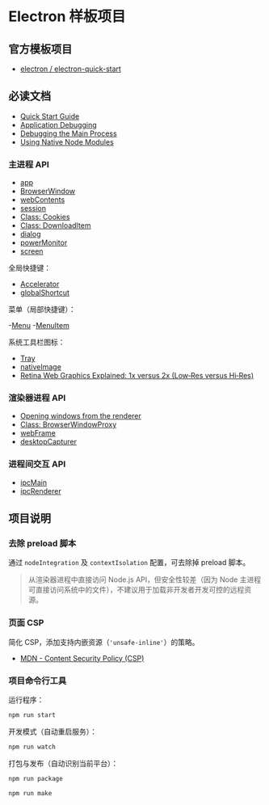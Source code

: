 # Electron 样板项目

## 官方模板项目

- [electron / electron-quick-start](https://github.com/electron/electron-quick-start)

## 必读文档

- [Quick Start Guide](https://www.electronjs.org/docs/tutorial/quick-start)
- [Application Debugging](https://www.electronjs.org/docs/tutorial/application-debugging)
- [Debugging the Main Process](https://www.electronjs.org/docs/tutorial/debugging-main-process)
- [Using Native Node Modules](https://www.electronjs.org/docs/tutorial/using-native-node-modules)

### 主进程 API

- [app](https://www.electronjs.org/docs/api/app)
- [BrowserWindow](https://www.electronjs.org/docs/api/browser-window)
- [webContents](https://www.electronjs.org/docs/api/web-contents)
- [session](https://www.electronjs.org/docs/api/session)
- [Class: Cookies](https://www.electronjs.org/docs/api/cookies)
- [Class: DownloadItem](https://www.electronjs.org/docs/api/download-item)
- [dialog](https://www.electronjs.org/docs/api/dialog)
- [powerMonitor](https://www.electronjs.org/docs/api/power-monitor)
- [screen](https://www.electronjs.org/docs/api/screen)

全局快捷键：

- [Accelerator](https://www.electronjs.org/docs/api/accelerator)
- [globalShortcut](https://www.electronjs.org/docs/api/global-shortcut)

菜单（局部快捷键）：

-[Menu](https://www.electronjs.org/docs/api/menu)
-[MenuItem](https://www.electronjs.org/docs/api/menu-item)

系统工具栏图标：

- [Tray](https://www.electronjs.org/docs/api/tray)
- [nativeImage](https://www.electronjs.org/docs/api/native-image)
- [Retina Web Graphics Explained: 1x versus 2x (Low‑Res versus Hi‑Res)](https://www.danrodney.com/blog/retina-web-graphics-explained-1x-versus-2x-low-res-versus-hi-res/)

### 渲染器进程 API

- [Opening windows from the renderer](https://www.electronjs.org/docs/api/window-open)
- [Class: BrowserWindowProxy](https://www.electronjs.org/docs/api/browser-window-proxy)
- [webFrame](https://www.electronjs.org/docs/api/web-frame)
- [desktopCapturer](https://www.electronjs.org/docs/api/desktop-capturer)

### 进程间交互 API

- [ipcMain](https://www.electronjs.org/docs/api/ipc-main)
- [ipcRenderer](https://www.electronjs.org/docs/api/ipc-renderer)

## 项目说明

### 去除 preload 脚本

通过 `nodeIntegration` 及 `contextIsolation` 配置，可去除掉 preload 脚本。

> 从渲染器进程中直接访问 Node.js API，但安全性较差（因为 Node 主进程可直接访问系统中的文件），不建议用于加载非开发者开发可控的远程资源。

### 页面 CSP

简化 CSP，添加支持内嵌资源（`'unsafe-inline'`）的策略。

- [MDN - Content Security Policy (CSP)](https://developer.mozilla.org/en-US/docs/Web/HTTP/CSP)

### 项目命令行工具

运行程序：

```bash
npm run start
```

开发模式（自动重启服务）：

```bash
npm run watch
```

打包与发布（自动识别当前平台）：

```bash
npm run package

npm run make
```

